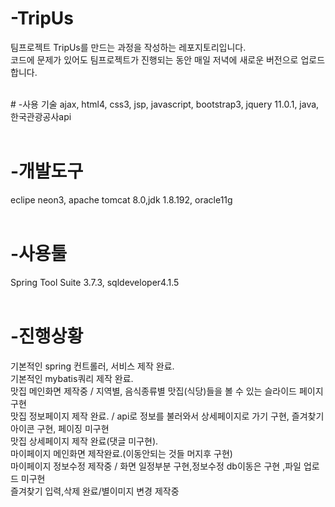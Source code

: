# -TripUs
팀프로젝트 TripUs를 만드는 과정을 작성하는 레포지토리입니다.<br>
코드에 문제가 있어도 팀프로젝트가 진행되는 동안 매일 저녁에 새로운 버전으로 업로드합니다.
<br>

<br>
# -사용 기술
ajax, html4, css3, jsp, javascript, bootstrap3, jquery 11.0.1, java, 한국관광공사api
<br>
<br>

# -개발도구

eclipe neon3, apache tomcat 8.0,jdk 1.8.192, oracle11g
<br>
<br>

# -사용툴

Spring Tool Suite 3.7.3, sqldeveloper4.1.5
<br>
<br>

# -진행상황

기본적인 spring 컨트롤러, 서비스 제작 완료.<br>
기본적인 mybatis쿼리 제작 완료.<br>
맛집 메인화면 제작중 / 지역별, 음식종류별 맛집(식당)들을 볼 수 있는 슬라이드 페이지 구현<br>
맛집 정보페이지 제작 완료. / api로 정보를 불러와서 상세페이지로 가기 구현, 즐겨찾기 아이콘 구현, 페이징 미구현<br>
맛집 상세페이지 제작 완료(댓글 미구현).<br>
마이페이지 메인화면 제작완료.(이동안되는 것들 머지후 구현)<br>
마이페이지 정보수정 제작중 / 화면 일정부분 구현,정보수정 db이동은 구현 ,파일 업로드 미구현<br>
즐겨찾기 입력,삭제 완료/별이미지 변경 제작중

